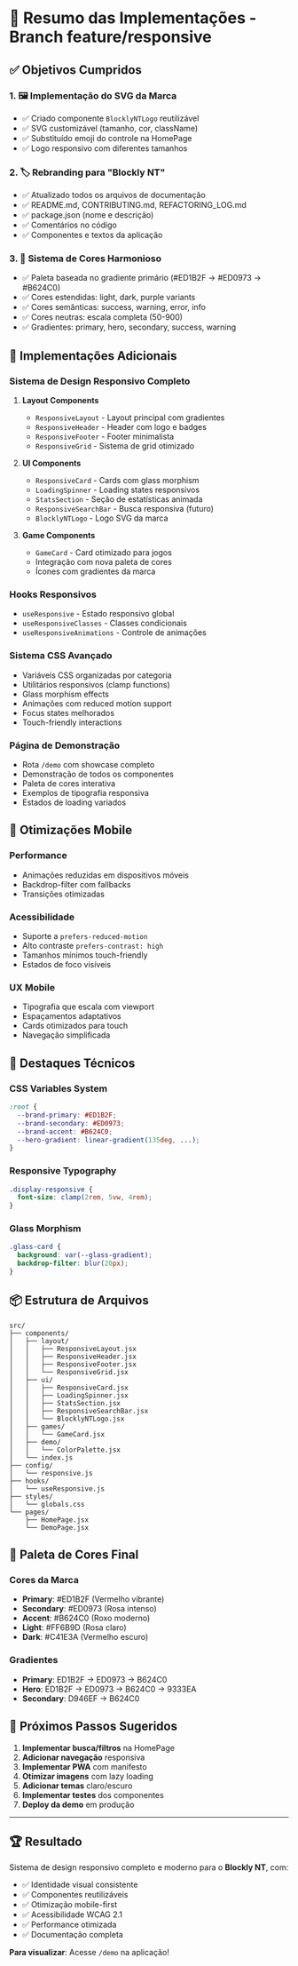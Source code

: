 # 🎨 Resumo das Implementações - Branch feature/responsive

## ✅ Objetivos Cumpridos

### 1. 🖼️ Implementação do SVG da Marca
- ✅ Criado componente `BlocklyNTLogo` reutilizável
- ✅ SVG customizável (tamanho, cor, className)
- ✅ Substituído emoji do controle na HomePage
- ✅ Logo responsivo com diferentes tamanhos

### 2. 🏷️ Rebranding para "Blockly NT"
- ✅ Atualizado todos os arquivos de documentação
- ✅ README.md, CONTRIBUTING.md, REFACTORING_LOG.md
- ✅ package.json (nome e descrição)
- ✅ Comentários no código
- ✅ Componentes e textos da aplicação

### 3. 🌈 Sistema de Cores Harmonioso
- ✅ Paleta baseada no gradiente primário (#ED1B2F → #ED0973 → #B624C0)
- ✅ Cores estendidas: light, dark, purple variants
- ✅ Cores semânticas: success, warning, error, info
- ✅ Cores neutras: escala completa (50-900)
- ✅ Gradientes: primary, hero, secondary, success, warning

## 🚀 Implementações Adicionais

### Sistema de Design Responsivo Completo
1. **Layout Components**
   - `ResponsiveLayout` - Layout principal com gradientes
   - `ResponsiveHeader` - Header com logo e badges
   - `ResponsiveFooter` - Footer minimalista
   - `ResponsiveGrid` - Sistema de grid otimizado

2. **UI Components**
   - `ResponsiveCard` - Cards com glass morphism
   - `LoadingSpinner` - Loading states responsivos
   - `StatsSection` - Seção de estatísticas animada
   - `ResponsiveSearchBar` - Busca responsiva (futuro)
   - `BlocklyNTLogo` - Logo SVG da marca

3. **Game Components**
   - `GameCard` - Card otimizado para jogos
   - Integração com nova paleta de cores
   - Ícones com gradientes da marca

### Hooks Responsivos
- `useResponsive` - Estado responsivo global
- `useResponsiveClasses` - Classes condicionais
- `useResponsiveAnimations` - Controle de animações

### Sistema CSS Avançado
- Variáveis CSS organizadas por categoria
- Utilitários responsivos (clamp functions)
- Glass morphism effects
- Animações com reduced motion support
- Focus states melhorados
- Touch-friendly interactions

### Página de Demonstração
- Rota `/demo` com showcase completo
- Demonstração de todos os componentes
- Paleta de cores interativa
- Exemplos de tipografia responsiva
- Estados de loading variados

## 📱 Otimizações Mobile

### Performance
- Animações reduzidas em dispositivos móveis
- Backdrop-filter com fallbacks
- Transições otimizadas

### Acessibilidade
- Suporte a `prefers-reduced-motion`
- Alto contraste `prefers-contrast: high`
- Tamanhos mínimos touch-friendly
- Estados de foco visíveis

### UX Mobile
- Tipografia que escala com viewport
- Espaçamentos adaptativos
- Cards otimizados para touch
- Navegação simplificada

## 🎯 Destaques Técnicos

### CSS Variables System
```css
:root {
  --brand-primary: #ED1B2F;
  --brand-secondary: #ED0973;
  --brand-accent: #B624C0;
  --hero-gradient: linear-gradient(135deg, ...);
}
```

### Responsive Typography
```css
.display-responsive {
  font-size: clamp(2rem, 5vw, 4rem);
}
```

### Glass Morphism
```css
.glass-card {
  background: var(--glass-gradient);
  backdrop-filter: blur(20px);
}
```

## 📦 Estrutura de Arquivos

```
src/
├── components/
│   ├── layout/
│   │   ├── ResponsiveLayout.jsx
│   │   ├── ResponsiveHeader.jsx
│   │   ├── ResponsiveFooter.jsx
│   │   └── ResponsiveGrid.jsx
│   ├── ui/
│   │   ├── ResponsiveCard.jsx
│   │   ├── LoadingSpinner.jsx
│   │   ├── StatsSection.jsx
│   │   ├── ResponsiveSearchBar.jsx
│   │   └── BlocklyNTLogo.jsx
│   ├── games/
│   │   └── GameCard.jsx
│   ├── demo/
│   │   └── ColorPalette.jsx
│   └── index.js
├── config/
│   └── responsive.js
├── hooks/
│   └── useResponsive.js
├── styles/
│   └── globals.css
└── pages/
    ├── HomePage.jsx
    └── DemoPage.jsx
```

## 🎨 Paleta de Cores Final

### Cores da Marca
- **Primary**: #ED1B2F (Vermelho vibrante)
- **Secondary**: #ED0973 (Rosa intenso)
- **Accent**: #B624C0 (Roxo moderno)
- **Light**: #FF6B9D (Rosa claro)
- **Dark**: #C41E3A (Vermelho escuro)

### Gradientes
- **Primary**: ED1B2F → ED0973 → B624C0
- **Hero**: ED1B2F → ED0973 → B624C0 → 9333EA
- **Secondary**: D946EF → B624C0

## 🔄 Próximos Passos Sugeridos

1. **Implementar busca/filtros** na HomePage
2. **Adicionar navegação** responsiva
3. **Implementar PWA** com manifesto
4. **Otimizar imagens** com lazy loading
5. **Adicionar temas** claro/escuro
6. **Implementar testes** dos componentes
7. **Deploy da demo** em produção

---

## 🏆 Resultado

Sistema de design responsivo completo e moderno para o **Blockly NT**, com:
- ✅ Identidade visual consistente
- ✅ Componentes reutilizáveis
- ✅ Otimização mobile-first
- ✅ Acessibilidade WCAG 2.1
- ✅ Performance otimizada
- ✅ Documentação completa

**Para visualizar**: Acesse `/demo` na aplicação!
